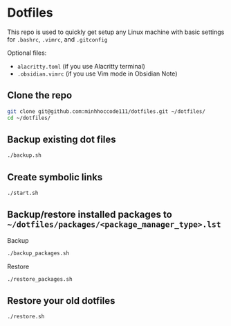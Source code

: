 # Dotfiles

This repo is used to quickly get setup any Linux machine with basic settings for `.bashrc`, `.vimrc`, and `.gitconfig`

Optional files:

- `alacritty.toml` (if you use Alacritty terminal)
- `.obsidian.vimrc` (if you use Vim mode in Obsidian Note)

## Clone the repo

```bash
git clone git@github.com:minhhoccode111/dotfiles.git ~/dotfiles/
cd ~/dotfiles/
```

## Backup existing dot files

```bash
./backup.sh
```

## Create symbolic links

```bash
./start.sh
```

## Backup/restore installed packages to `~/dotfiles/packages/<package_manager_type>.lst`

Backup

```bash
./backup_packages.sh
```

Restore

```bash
./restore_packages.sh
```

## Restore your old dotfiles

```bash
./restore.sh
```
